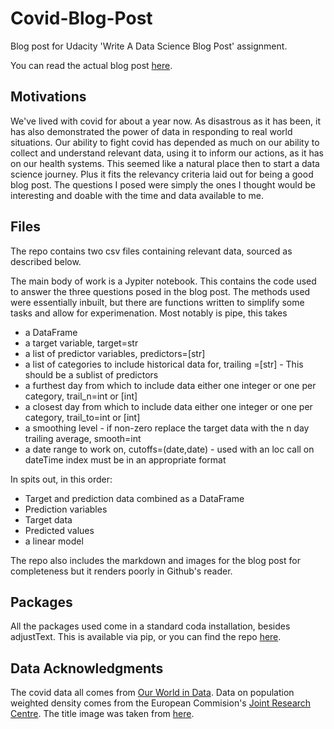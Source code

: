 # Covid-Blog-Post
Blog post for Udacity 'Write A Data Science Blog Post' assignment.

You can read the actual blog post [here](https://stigant.github.io/Blog/2021/02/14/Covid.html).

<h2> Motivations </h2>

We've lived with covid for about a year now. As disastrous as it has been, it has also demonstrated the power of data in responding to real world situations. Our ability to fight covid has depended as much on our ability to collect and understand relevant data, using it to inform our actions, as it has on our health systems. This seemed like a natural place then to start a data science journey. Plus it fits the relevancy criteria laid out for being a good blog post. The questions I posed were simply the ones I thought would be interesting and doable with the time and data available to me.

<h2> Files </h2>

The repo contains two csv files containing relevant data, sourced as described below.

The main body of work is a Jypiter notebook. This contains the code used to answer the three questions posed in the blog post. The methods used were essentially inbuilt, but there are functions written to simplify some tasks and allow for experimenation. Most notably is pipe, this takes

* a DataFrame
* a target variable, target=str
* a list of predictor variables, predictors=[str]
* a list of categories to include historical data for, trailing =[str] - This should be a sublist of predictors
* a furthest day from which to include data either one integer or one per category, trail_n=int or [int]
* a closest day from which to include data either one integer or one per category, trail_to=int or [int]
* a smoothing level - if non-zero replace the target data with the n day trailing average, smooth=int
* a date range to work on, cutoffs=(date,date) - used with an loc call on dateTime index must be in an appropriate format

In spits out, in this order:
* Target and prediction data combined as a DataFrame
* Prediction variables
* Target data
* Predicted values
* a linear model

The repo also includes the markdown and images for the blog post for completeness but it renders poorly in Github's reader.

<h2> Packages </h2>

All the packages used come in a standard coda installation, besides adjustText. This is available via pip, or you can find the repo 
[here](https://github.com/Phyla/adjustText/).


<h2> Data Acknowledgments </h2>

The covid data all comes from [Our World in Data](https://ourworldindata.org/coronavirus).
Data on population weighted density comes from the European Commision's [Joint Research Centre](https://data.jrc.ec.europa.eu/dataset/jrc-luisa-udp-pwd-ref2016).
The title image was taken from [here](https://www.etsfirstaid.co.uk/latest-news/covid-19-first-aid-training-update/).




